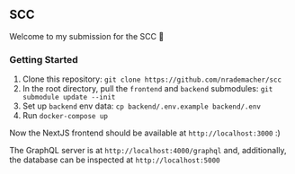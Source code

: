 ## SCC

Welcome to my submission for the SCC 🚀

### Getting Started

1. Clone this repository: `git clone https://github.com/nrademacher/scc`
1. In the root directory, pull the `frontend` and `backend` submodules: `git submodule update --init`
1. Set up `backend` env data: `cp backend/.env.example backend/.env`
1. Run `docker-compose up`

Now the NextJS frontend should be available at `http://localhost:3000` :)

The GraphQL server is at `http://localhost:4000/graphql` and, additionally, the database can be inspected at `http://localhost:5000`
